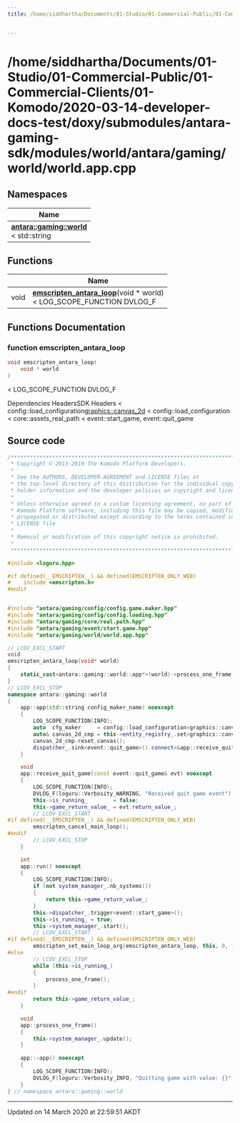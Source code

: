```yaml
---
title: /home/siddhartha/Documents/01-Studio/01-Commercial-Public/01-Commercial-Clients/01-Komodo/2020-03-14-developer-docs-test/doxy/submodules/antara-gaming-sdk/modules/world/antara/gaming/world/world.app.cpp


---
```


# /home/siddhartha/Documents/01-Studio/01-Commercial-Public/01-Commercial-Clients/01-Komodo/2020-03-14-developer-docs-test/doxy/submodules/antara-gaming-sdk/modules/world/antara/gaming/world/world.app.cpp







## Namespaces

| Name           |
| -------------- |
| **[antara::gaming::world](Namespaces/namespaceantara_1_1gaming_1_1world.md)** <br>< std::string  |



## Functions

|                | Name           |
| -------------- | -------------- |
| void | **[emscripten_antara_loop](Files/world_8app_8cpp.md#function-emscripten_antara_loop)**(void * world) <br>< LOG_SCOPE_FUNCTION DVLOG_F  |







## Functions Documentation

### function emscripten_antara_loop

```cpp
void emscripten_antara_loop(
    void * world
)
```

< LOG_SCOPE_FUNCTION DVLOG_F 

























Dependencies HeadersSDK Headers < config::load_configuration<graphics::canvas_2d> < config::load_configuration < core::assets_real_path < event::start_game, event::quit_game 






## Source code

```cpp
/******************************************************************************
 * Copyright © 2013-2019 The Komodo Platform Developers.                      *
 *                                                                            *
 * See the AUTHORS, DEVELOPER-AGREEMENT and LICENSE files at                  *
 * the top-level directory of this distribution for the individual copyright  *
 * holder information and the developer policies on copyright and licensing.  *
 *                                                                            *
 * Unless otherwise agreed in a custom licensing agreement, no part of the    *
 * Komodo Platform software, including this file may be copied, modified,     *
 * propagated or distributed except according to the terms contained in the   *
 * LICENSE file                                                               *
 *                                                                            *
 * Removal or modification of this copyright notice is prohibited.            *
 *                                                                            *
 ******************************************************************************/

#include <loguru.hpp> 

#if defined(__EMSCRIPTEN__) && defined(EMSCRIPTEN_ONLY_WEB)
#    include <emscripten.h> 
#endif


#include "antara/gaming/config/config.game.maker.hpp" 
#include "antara/gaming/config/config.loading.hpp"    
#include "antara/gaming/core/real.path.hpp"           
#include "antara/gaming/event/start.game.hpp"         
#include "antara/gaming/world/world.app.hpp"

// LCOV_EXCL_START
void
emscripten_antara_loop(void* world)
{
    static_cast<antara::gaming::world::app*>(world)->process_one_frame();
}
// LCOV_EXCL_STOP
namespace antara::gaming::world
{
    app::app(std::string config_maker_name) noexcept
    {
        LOG_SCOPE_FUNCTION(INFO);
        auto  cfg_maker     = config::load_configuration<graphics::canvas_2d>(core::assets_real_path() / "config", std::move(config_maker_name));
        auto& canvas_2d_cmp = this->entity_registry_.set<graphics::canvas_2d>(cfg_maker);
        canvas_2d_cmp.reset_canvas();
        dispatcher_.sink<event::quit_game>().connect<&app::receive_quit_game>(*this);
    }

    void
    app::receive_quit_game(const event::quit_game& evt) noexcept
    {
        LOG_SCOPE_FUNCTION(INFO);
        DVLOG_F(loguru::Verbosity_WARNING, "Received quit game event");
        this->is_running_        = false;
        this->game_return_value_ = evt.return_value_;
        // LCOV_EXCL_START
#if defined(__EMSCRIPTEN__) && defined(EMSCRIPTEN_ONLY_WEB)
        emscripten_cancel_main_loop();
#endif
        // LCOV_EXCL_STOP
    }

    int
    app::run() noexcept
    {
        LOG_SCOPE_FUNCTION(INFO);
        if (not system_manager_.nb_systems())
        {
            return this->game_return_value_;
        }
        this->dispatcher_.trigger<event::start_game>();
        this->is_running_ = true;
        this->system_manager_.start();
        // LCOV_EXCL_START
#if defined(__EMSCRIPTEN__) && defined(EMSCRIPTEN_ONLY_WEB)
        emscripten_set_main_loop_arg(emscripten_antara_loop, this, 0, 1);
#else
        // LCOV_EXCL_STOP
        while (this->is_running_)
        {
            process_one_frame();
        }
#endif
        return this->game_return_value_;
    }

    void
    app::process_one_frame()
    {
        this->system_manager_.update();
    }

    app::~app() noexcept
    {
        LOG_SCOPE_FUNCTION(INFO);
        DVLOG_F(loguru::Verbosity_INFO, "Quitting game with value: {}", game_return_value_);
    }
} // namespace antara::gaming::world
```


-------------------------------

Updated on 14 March 2020 at 22:59:51 AKDT
